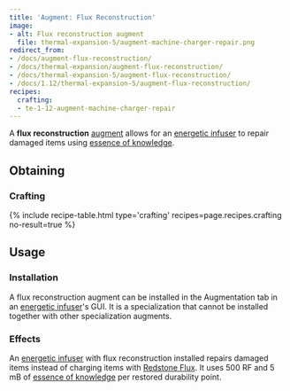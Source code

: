 ```yaml
---
title: 'Augment: Flux Reconstruction'
image:
- alt: Flux reconstruction augment
  file: thermal-expansion-5/augment-machine-charger-repair.png
redirect_from:
- /docs/augment-flux-reconstruction/
- /docs/thermal-expansion/augment-flux-reconstruction/
- /docs/thermal-expansion-5/augment-flux-reconstruction/
- /docs/1.12/thermal-expansion-5/augment-flux-reconstruction/
recipes:
  crafting:
  - te-1-12-augment-machine-charger-repair
---
```


A **flux reconstruction** [augment](/docs/1.12/thermal-expansion/augments/) allows for an [energetic
infuser](/docs/1.12/thermal-expansion/energetic-infuser/) to repair damaged items using [essence of
knowledge](/docs/1.12/thermal-foundation/essence-of-knowledge/).


Obtaining
---------

### Crafting
{% include recipe-table.html type='crafting' recipes=page.recipes.crafting no-result=true %}


Usage
-----

### Installation
A flux reconstruction augment can be installed in the Augmentation tab in an
[energetic infuser](/docs/1.12/thermal-expansion/energetic-infuser/)'s GUI. It is a specialization that
cannot be installed together with other specialization augments.

### Effects
An [energetic infuser](/docs/1.12/thermal-expansion/energetic-infuser/) with flux reconstruction
installed repairs damaged items instead of charging items with [Redstone
Flux](/docs/redstone-flux/). It uses 500 RF and 5 mB of [essence of
knowledge](/docs/1.12/thermal-foundation/essence-of-knowledge/) per restored durability point.
